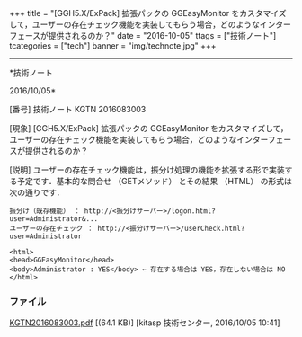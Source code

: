 ﻿+++
title = "[GGH5.X/ExPack] 拡張パックの GGEasyMonitor をカスタマイズして，ユーザーの存在チェック機能を実装してもらう場合，どのようなインターフェースが提供されるのか？"
date = "2016-10-05"
ttags = ["技術ノート"]
tcategories = ["tech"]
banner = "img/technote.jpg"
+++

-----------------------------------------------------------------------------------------------------------------------------

*技術ノート

2016/10/05*


[番号]
技術ノート KGTN 2016083003

[現象]
[GGH5.X/ExPack] 拡張パックの GGEasyMonitor
をカスタマイズして，ユーザーの存在チェック機能を実装してもらう場合，どのようなインターフェースが提供されるのか？

[説明]
ユーザーの存在チェック機能は，振分け処理の機能を拡張する形で実装する予定です．基本的な問合せ
（GETメソッド） とその結果 （HTML） の形式は次の通りです．

    振分け（既存機能） ： http://<振分けサーバー>/logon.html?user=Administrator&...
    ユーザーの存在チェック ： http://<振分けサーバー>/userCheck.html?user=Administrator

    <html>
    <head>GGEasyMonitor</head>
    <body>Administrator : YES</body> ← 存在する場合は YES，存在しない場合は NO
    </html>


### ファイル

 
 


[KGTN2016083003.pdf](http://techreport.kitasp.net/attachments/download/3033/KGTN2016083003.pdf)
 [(64.1 KB)] [kitasp 技術センター, 2016/10/05
10:41]


 


 

